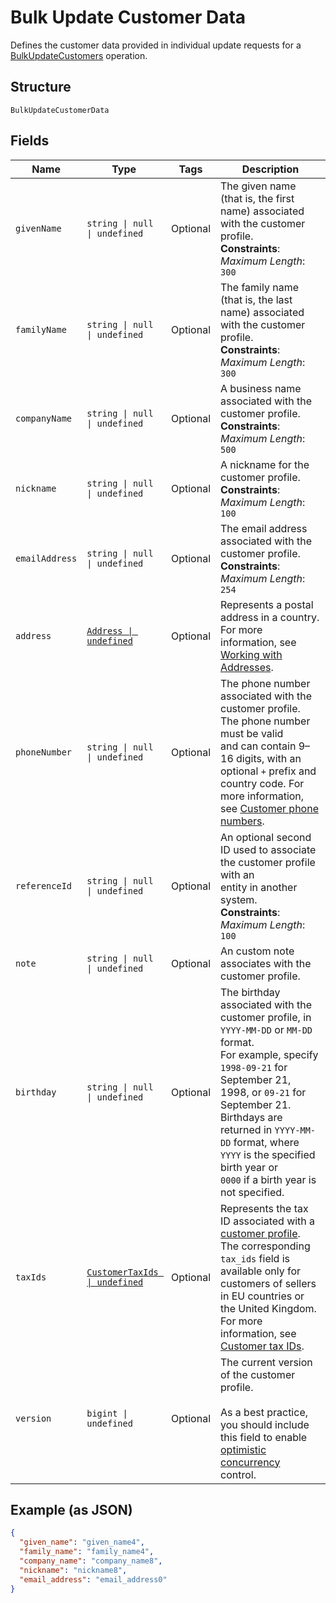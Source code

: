 <!-- Optimized: 2025-10-06 -->
<!-- RPM: 1.6.2.1.1.6.2.1_bulk-update-customer-data_20251006 -->
<!-- Session: E2E RPM DNA Application -->
<!-- AOM: RND (Reggie & Dro) -->
<!-- COI: TECHNOLOGY -->
<!-- RPM: HIGH -->
<!-- ACTION: BUILD -->

# Bulk Update Customer Data

Defines the customer data provided in individual update requests for a
[BulkUpdateCustomers](../../doc/api/customers.md#bulk-update-customers) operation.

## Structure

`BulkUpdateCustomerData`

## Fields

| Name | Type | Tags | Description |
|  --- | --- | --- | --- |
| `givenName` | `string \| null \| undefined` | Optional | The given name (that is, the first name) associated with the customer profile.<br>**Constraints**: *Maximum Length*: `300` |
| `familyName` | `string \| null \| undefined` | Optional | The family name (that is, the last name) associated with the customer profile.<br>**Constraints**: *Maximum Length*: `300` |
| `companyName` | `string \| null \| undefined` | Optional | A business name associated with the customer profile.<br>**Constraints**: *Maximum Length*: `500` |
| `nickname` | `string \| null \| undefined` | Optional | A nickname for the customer profile.<br>**Constraints**: *Maximum Length*: `100` |
| `emailAddress` | `string \| null \| undefined` | Optional | The email address associated with the customer profile.<br>**Constraints**: *Maximum Length*: `254` |
| `address` | [`Address \| undefined`](../../doc/models/address.md) | Optional | Represents a postal address in a country.<br>For more information, see [Working with Addresses](https://developer.squareup.com/docs/build-basics/working-with-addresses). |
| `phoneNumber` | `string \| null \| undefined` | Optional | The phone number associated with the customer profile. The phone number must be valid<br>and can contain 9–16 digits, with an optional `+` prefix and country code. For more information,<br>see [Customer phone numbers](https://developer.squareup.com/docs/customers-api/use-the-api/keep-records#phone-number). |
| `referenceId` | `string \| null \| undefined` | Optional | An optional second ID used to associate the customer profile with an<br>entity in another system.<br>**Constraints**: *Maximum Length*: `100` |
| `note` | `string \| null \| undefined` | Optional | An custom note associates with the customer profile. |
| `birthday` | `string \| null \| undefined` | Optional | The birthday associated with the customer profile, in `YYYY-MM-DD` or `MM-DD` format.<br>For example, specify `1998-09-21` for September 21, 1998, or `09-21` for September 21.<br>Birthdays are returned in `YYYY-MM-DD` format, where `YYYY` is the specified birth year or<br>`0000` if a birth year is not specified. |
| `taxIds` | [`CustomerTaxIds \| undefined`](../../doc/models/customer-tax-ids.md) | Optional | Represents the tax ID associated with a [customer profile](../../doc/models/customer.md). The corresponding `tax_ids` field is available only for customers of sellers in EU countries or the United Kingdom.<br>For more information, see [Customer tax IDs](https://developer.squareup.com/docs/customers-api/what-it-does#customer-tax-ids). |
| `version` | `bigint \| undefined` | Optional | The current version of the customer profile.<br><br>As a best practice, you should include this field to enable<br>[optimistic concurrency](https://developer.squareup.com/docs/build-basics/common-api-patterns/optimistic-concurrency)<br>control. |

## Example (as JSON)

```json
{
  "given_name": "given_name4",
  "family_name": "family_name4",
  "company_name": "company_name8",
  "nickname": "nickname8",
  "email_address": "email_address0"
}
```
